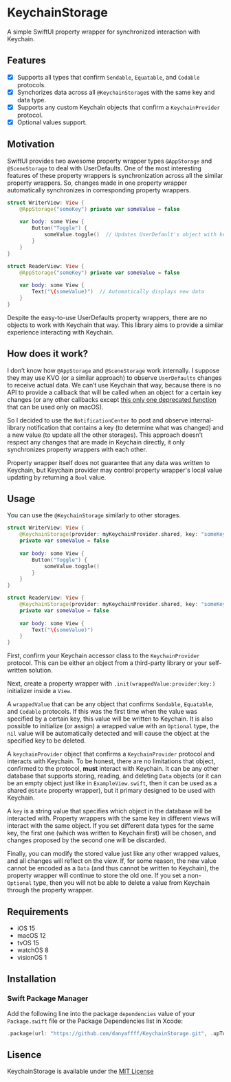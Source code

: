 # KeychainStorage

A simple SwiftUI property wrapper for synchronized interaction with Keychain.

## Features

- [x] Supports all types that confirm `Sendable`, `Equatable`, and `Codable` protocols.
- [x] Synchorizes data across all `@KeychainStorage`s with the same key and data type.
- [x] Supports any custom Keychain objects that confirm a `KeychainProvider` protocol.
- [x] Optional values support.

## Motivation

SwiftUI provides two awesome property wrapper types `@AppStorage` and `@SceneStorage` to deal with UserDefaults. One of the most interesting features of these property wrappers is synchronization across all the similar property wrappers. So, changes made in one property wrapper automatically synchronizes in corresponding property wrappers.

```swift
struct WriterView: View {
	@AppStorage("someKey") private var someValue = false
	
	var body: some View {
		Button("Toggle") {
			someValue.toggle()  // Updates UserDefault's object with key "some Key"
		}
	}
}

struct ReaderView: View {
	@AppStorage("someKey") private var someValue = false
	
	var body: some View {
		Text("\(someValue)")  // Automatically displays new data
	}
}
```

Despite the easy-to-use UserDefaults property wrappers, there are no objects to work with Keychain that way. This library aims to provide a similar experience interacting with Keychain.

## How does it work?

I don’t know how `@AppStorage` and `@SceneStorage` work internally. I suppose they may use KVO (or a similar approach) to observe `UserDefaults` changes to receive actual data. We can’t use Keychain that way, because there is no API to provide a callback that will be called when an object for a certain key changes (or any other callbacks except [this only one deprecated function](https://developer.apple.com/documentation/security/1394998-seckeychainaddcallback) that can be used only on macOS).

So I decided to use the `NotificationCenter` to post and observe internal-library notification that contains a key (to determine what was changed) and a new value (to update all the other storages). This approach doesn’t respect any changes that are made in Keychain directly, it only synchronizes property wrappers with each other.

Property wrapper itself does not guarantee that any data was written to Keychain, but Keychain provider may control property wrapper's local value updating by returning a `Bool` value.

## Usage

You can use the `@KeychainStorage` similarly to other storages.

```swift
struct WriterView: View {
	@KeychainStorage(provider: myKeychainProvider.shared, key: "someKey")
	private var someValue = false
	
	var body: some View {
		Button("Toggle") {
			someValue.toggle()
		}
	}
}

struct ReaderView: View {
	@KeychainStorage(provider: myKeychainProvider.shared, key: "someKey")
	private var someValue = false
	
	var body: some View {
		Text("\(someValue)")
	}
}
```

First, confirm your Keychain accessor class to the `KeychainProvider` protocol. This can be either an object from a third-party library or your self-written solution.

Next, create a property wrapper with `.init(wrappedValue:provider:key:)` initializer inside a `View`.

A `wrappedValue` that can be any object that confirms `Sendable`, `Equatable`, and `Codable` protocols. If this was the first time when the value was specified by a certain key, this value will be written to Keychain. It is also possible to initialize (or assign) a wrapped value with an `Optional` type, the `nil` value will be automatically detected and will cause the object at the specified key to be deleted.

A `keychainProvider` object that confirms a `KeychainProvider` protocol and interacts with Keychain. To be honest, there are no limitations that object, confirmed to the protocol, __must__ interact with Keychain. It can be any other database that supports storing, reading, and deleting `Data` objects (or it can be an empty object just like in `ExampleView.swift`, then it can be used as a shared `@State` property wrapper), but it primary designed to be used with Keychain.

A `key` is a string value that specifies which object in the database will be interacted with. Property wrappers with the same key in different views will interact with the same object. If you set different data types for the same key, the first one (which was written to Keychain first) will be chosen, and changes proposed by the second one will be discarded.

Finally, you can modify the stored value just like any other wrapped values, and all changes will reflect on the view. If, for some reason, the new value cannot be encoded as a `Data` (and thus cannot be written to Keychain), the property wrapper will continue to store the old one. If you set a non-`Optional` type, then you will not be able to delete a value from Keychain through the property wrapper.

## Requirements

- iOS 15
- macOS 12
- tvOS 15
- watchOS 8
- visionOS 1

## Installation

### Swift Package Manager

Add the following line into the package `dependencies` value of your `Package.swift` file or the Package Dependencies list in Xcode:

```swift
.package(url: "https://github.com/danyaffff/KeychainStorage.git", .upToNextMajor(from: "1.0.0"))
```

## Lisence

KeychainStorage is available under the [MIT License](https://github.com/danyaffff/KeychainStorage/blob/main/LICENSE)

